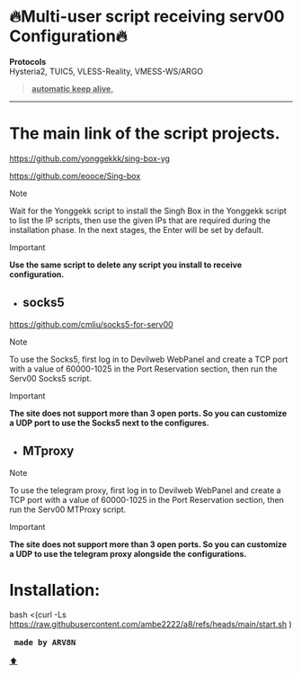 <a name="top"></a>
# 🔥Multi-user script receiving serv00 Configuration🔥

**Protocols**\
Hysteria2, TUIC5, VLESS-Reality, VMESS-WS/ARGO
> <ins>**automatic keep alive**.</ins>
---
# The main link of the script projects.

https://github.com/yonggekkk/sing-box-yg

https://github.com/eooce/Sing-box
> [!note]
>Wait for the Yonggekk script to install the Singh Box in the Yonggekk script to list the IP scripts, then use the given IPs that are required during the installation phase. In the next stages, the Enter will be set by default.

> [!IMPORTANT]
>**Use the same script to delete any script you install to receive configuration.**

- ## socks5

https://github.com/cmliu/socks5-for-serv00
> [!note]
>To use the Socks5, first log in to Devilweb WebPanel and create a TCP port with a value of 60000-1025 in the Port Reservation section, then run the Serv00 Socks5 script.

> [!important] 
**The site does not support more than 3 open ports. So you can customize a UDP port to use the Socks5 next to the configures.**

- ## MTproxy
> [!note]
>To use the telegram proxy, first log in to Devilweb WebPanel and create a TCP port with a value of 60000-1025 in the Port Reservation section, then run the Serv00 MTProxy script.

> [!important]
**The site does not support more than 3 open ports. So you can customize a UDP to use the telegram proxy alongside the configurations.**

# Installation:

bash <(curl -Ls https://raw.githubusercontent.com/ambe2222/a8/refs/heads/main/start.sh )\
<kbd> <br> **made by ARV8N** <br> </kbd> \
[:arrow_up:](#top)
